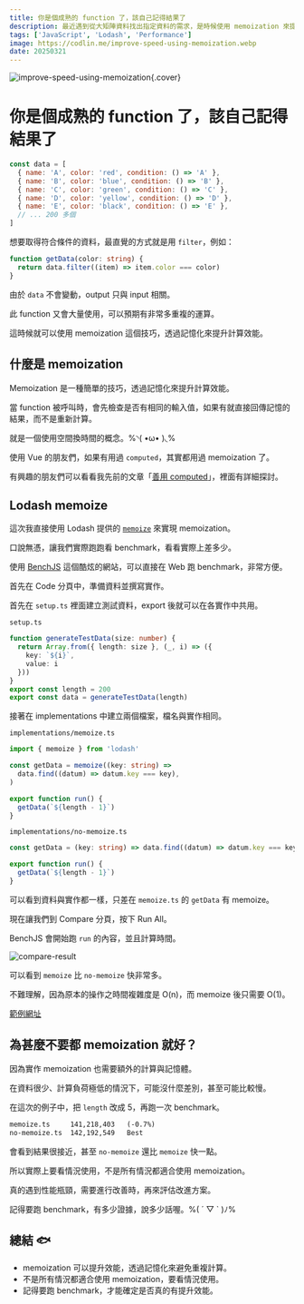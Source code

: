 ```yaml
---
title: 你是個成熟的 function 了，該自己記得結果了
description: 最近遇到從大矩陣資料找出指定資料的需求，是時候使用 memoization 來提升效能了。੭ ˙ᗜ˙ )੭
tags: ['JavaScript', 'Lodash', 'Performance']
image: https://codlin.me/improve-speed-using-memoization.webp
date: 20250321
---
```


![improve-speed-using-memoization](/improve-speed-using-memoization.webp){.cover}

# 你是個成熟的 function 了，該自己記得結果了


```js
const data = [
  { name: 'A', color: 'red', condition: () => 'A' },
  { name: 'B', color: 'blue', condition: () => 'B' },
  { name: 'C', color: 'green', condition: () => 'C' },
  { name: 'D', color: 'yellow', condition: () => 'D' },
  { name: 'E', color: 'black', condition: () => 'E' },
  // ... 200 多個
]
```

想要取得符合條件的資料，最直覺的方式就是用 `filter`，例如：

```ts
function getData(color: string) {
  return data.filter((item) => item.color === color)
}
```

由於 `data` 不會變動，output 只與 input 相關。

此 function 又會大量使用，可以預期有非常多重複的運算。

這時候就可以使用 memoization 這個技巧，透過記憶化來提升計算效能。

## 什麼是 memoization

Memoization 是一種簡單的技巧，透過記憶化來提升計算效能。

當 function 被呼叫時，會先檢查是否有相同的輸入值，如果有就直接回傳記憶的結果，而不是重新計算。

就是一個使用空間換時間的概念。%◝( •ω• )◟%

使用 Vue 的朋友們，如果有用過 `computed`，其實都用過 memoization 了。

有興趣的朋友們可以看看我先前的文章「[善用 computed](https://codlin.me/blog-vue/make-good-use-of-computed)」，裡面有詳細探討。

## Lodash memoize

這次我直接使用 Lodash 提供的 [`memoize`](https://www.lodashjs.com/docs/lodash.memoize) 來實現 memoization。

口說無憑，讓我們實際跑跑看 benchmark，看看實際上差多少。

使用 [BenchJS](https://benchjs.com/) 這個酷炫的網站，可以直接在 Web 跑 benchmark，非常方便。

首先在 Code 分頁中，準備資料並撰寫實作。

首先在 `setup.ts` 裡面建立測試資料，export 後就可以在各實作中共用。

`setup.ts`

```ts
function generateTestData(size: number) {
  return Array.from({ length: size }, (_, i) => ({
    key: `${i}`,
    value: i
  }))
}
export const length = 200
export const data = generateTestData(length)
```

接著在 implementations 中建立兩個檔案，檔名與實作相同。

`implementations/memoize.ts`

```ts
import { memoize } from 'lodash'

const getData = memoize((key: string) =>
  data.find((datum) => datum.key === key),
)

export function run() {
  getData(`${length - 1}`)
}
```

`implementations/no-memoize.ts`

```ts
const getData = (key: string) => data.find((datum) => datum.key === key)

export function run() {
  getData(`${length - 1}`)
}
```

可以看到資料與實作都一樣，只差在 `memoize.ts` 的 `getData` 有 memoize。

現在讓我們到 Compare 分頁，按下 Run All。

BenchJS 會開始跑 `run` 的內容，並且計算時間。

![compare-result](/improve-speed-using-memoization/compare-result.png)

可以看到 `memoize` 比 `no-memoize` 快非常多。

不難理解，因為原本的操作之時間複雜度是 O(n)，而 memoize 後只需要 O(1)。

[範例網址](https://benchjs.com/playground#/N4IgzgLghhCmIC5QDdYCcwEsD2A7RAjADQiYC2ADgDaxmy7QQ65iIDaomAJoiAEoAjAGa40AYwBeADQBaABRkCAksgDuABgCcADwC0ADgCKIEkMw1cUOrzplsmCbAB0EViTF44DXuQrY0EAAEwIG29o6BAL6BQmjYZIEA5FTYXFBgABaJADq4uR4sQQDmsBAAIjBQgQC8obThsAAUjQDWsACeCIGQaJi4RQCUNQB8uYGBadBOZrhczZMArmRD1cMTMEtObe011bXbA0S5A7m5sNp+ATELuGJMeIFoN41DwGOBJeWVjQAGACTACxFCAZQK6QIESI-E64SIgSJETg8BDgMSwABW2AEACYFmg+FB9AAxAASLRk6QA8pgKCYQGYLFZ4CjcNhdGEHM5XHSCl4ILwCpAPqUKtAaoFWh0uj0+oMRuspjM5o1Fst5aqth1dvsOjCzhd-EEhDc7sxHs9Xu9PqKoL8AUCQWCIVCYXDIgBdEhQU2oAAqUGUyPApQWFBcbmDEFDAGFUsz6Sb7rhhbh0DBYL7YJAbY0sI4urglgJ0Jbk48Q2hkwBBNBoKDtaZxMiNEIOjLSzlRIgSgD63cwKzWLfe422XX+wEwUKOZfGyCgVAWsC6mHekQGrv1lyCgqCbfF2PU6i3hsCu4VVVqJVTdbgmez3zbAzpYBDFDKvoAyrwuLAxFQoDQWAPhSAQF2Cd5f3-QDgPPfdakPdQAG5IL-ACgLPPAhUmKAujeWdxkCMduggXp+hQgi5wXJcCyLdAKPGSI2HdBjAlySJTlTA0rmASIkLpICoC4OhYwYeh+RRABiQJDAWTAxBaQJP2gK4AHE5N-TjJOkolzGA5SnjuPFYFycFXyjMNXC6T830w39AggbBAgoICKBgi9uzEQS4ECDJYCoCh0GuW4kzAbtSjEJxTMCXwaDoBgYGYMAAHoAConGAVwiHRMBIi6JRKDi8TEoeBks0whK+llQJi1uDIyEAloiTyFrtMCAB1XomH6QIACF6DEerGrATiCCcJTbNzN9wwGBBOIAUVQNB2hBar2mwBZAnObdAlUcwqBq4CoHncwAxoQJ0gukCsXAoR-C271QVi2hiqTKKWp+T6IHaQKwC8mkIFyZLkrPbyjtmLbuKCOBsMqE8rnPHDxRrOsG1ieIW0CNsugII91C7Xt+0HGKBgo7bT3PMAlnFRpALQWiyGLNBmOJumnCArgFjRZooG7ARWcCABqGru3UUnck+n5OOxcaCuoF6EtCiVziseWZrmlq5aKxXmF0MBArETAzDEOzgKKbByr8oDuygCH1s21NYC4BynPJq4qmNEKzUsOhncSJ5cESd6Ja+n6s3+ihAa4nbzwDmnifw8YgKjSsL3Zp2uaaKmyFF8XYRDqX8BIKhMAEOteizdhQB9+MUjSTJ4XdBEQCWrA8EISIgA)

## 為甚麼不要都 memoization 就好？

因為實作 memoization 也需要額外的計算與記憶體。

在資料很少、計算負荷極低的情況下，可能沒什麼差別，甚至可能比較慢。

在這次的例子中，把 `length` 改成 5，再跑一次 benchmark。

```txt
memoize.ts     141,218,403   (-0.7%)
no-memoize.ts  142,192,549   Best
```

會看到結果很接近，甚至 `no-memoize` 還比 `memoize` 快一點。

所以實際上要看情況使用，不是所有情況都適合使用 memoization。

真的遇到性能瓶頸，需要進行改善時，再來評估改進方案。

記得要跑 benchmark，有多少證據，說多少話喔。%( ´ ▽ ` )ﾉ%

## 總結 🐟

- memoization 可以提升效能，透過記憶化來避免重複計算。
- 不是所有情況都適合使用 memoization，要看情況使用。
- 記得要跑 benchmark，才能確定是否真的有提升效能。
